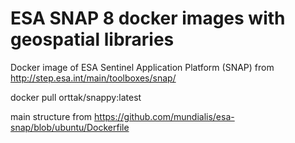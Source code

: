 # ESA SNAP 8 docker images with geospatial libraries

Docker image of ESA Sentinel Application Platform (SNAP) from http://step.esa.int/main/toolboxes/snap/

docker pull orttak/snappy:latest



main structure from  https://github.com/mundialis/esa-snap/blob/ubuntu/Dockerfile
